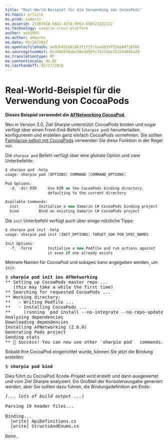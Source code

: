 ```yaml
---
title: "Real-World-Beispiel für die Verwendung von CocoaPods"
ms.topic: article
ms.prod: xamarin
ms.assetid: 233B781D-5841-4250-9F63-0585231D2112
ms.technology: xamarin-cross-platform
author: asb3993
ms.author: amburns
ms.date: 03/29/2017
ms.openlocfilehash: ae92b491e6186371f1fc1ead835f918a94f18f86
ms.sourcegitcommit: 6cd40d190abe38edd50fc74331be15324a845a28
ms.translationtype: MT
ms.contentlocale: de-DE
ms.lasthandoff: 02/27/2018
---
```

# <a name="real-world-example-using-cocoapods"></a>Real-World-Beispiel für die Verwendung von CocoaPods


**Dieses Beispiel verwendet die [AFNetworking CocoaPod](https://cocoapods.org/pods/AFNetworking).**

Neu in Version 3.0, Ziel Sharpie unterstützt CocoaPods binden und sogar verfügt über einen Front-End-Befehl (`sharpie pod`) herunterladen, konfigurieren und erstellen ganz einfach CocoaPods vornehmen. Sie sollten [Faimilarize selbst mit CocoaPods](https://cocoapods.org) verwenden Sie diese Funktion in der Regel vor.

Die `sharpie pod` Befehl verfügt über eine globale Option und zwei Unterbefehle:

```csharp
$ sharpie pod -help
usage: sharpie pod [OPTIONS] COMMAND [COMMAND_OPTIONS]

Pod Options:
  -d, -dir DIR     Use DIR as the CocoaPods binding directory,
                   defaulting to the current directory

Available Commands:
  init         Initialize a new Xamarin C# CocoaPods binding project
  bind         Bind an existing Xamarin C# CocoaPods project
```

Die `init` Unterbefehl verfügt auch über einige nützliche Tipps:

```csharp
$ sharpie pod init -help
usage: sharpie pod init [INIT_OPTIONS] TARGET_SDK POD_SPEC_NAMES

Init Options:
  -f, -force       Initialize a new Podfile and run actions against
                   it even if one already exists
```

Mehrere Namen für CocoaPod und subspec kann angegeben werden, um `init`.

<pre>$ <b>sharpie pod init ios AFNetworking</b>
<span class="terminal-green">**</span> Setting up CocoaPods master repo ...
   (this may take a while the first time)
<span class="terminal-green">**</span> Searching for requested CocoaPods ...
<span class="terminal-green">**</span> Working directory:
<span class="terminal-green">**</span>   - Writing Podfile ...
<span class="terminal-green">**</span>   - Installing CocoaPods ...
<span class="terminal-green">**</span>     (running `<span class="terminal-blue">pod install --no-integrate --no-repo-update</span>`)
Analyzing dependencies
Downloading dependencies
Installing AFNetworking (2.6.0)
Generating Pods project
Sending stats
<span class="terminal-green">**</span> 🍻 Success! You can now use other `<span class="terminal-green">sharpie pod</span>`  commands.</pre>

Sobald Ihre CocoaPod eingerichtet wurde, können Sie jetzt die Bindung erstellen:

<pre>$ <b>sharpie pod bind</b></pre>

Dies führt zu CocoaPod Xcode-Projekt wird erstellt und dann ausgewertet und vom Ziel Sharpie analysiert. Ein Großteil der Konsolenausgabe generiert werden, aber Sie sollten dazu führen, die Bindungsdefinition am Ende:

<pre><em>(... lots of build output ...)</em>

<span class="terminal-blue">Parsing 19 header files...</span>

<span class="terminal-magenta">Binding...</span>
  <span class="terminal-magenta">[write]</span> ApiDefinitions.cs
  <span class="terminal-magenta">[write]</span> StructsAndEnums.cs

<span class="terminal-green">Done.</span></pre>

